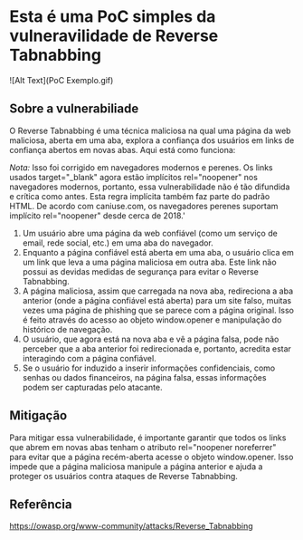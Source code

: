 # Esta é uma PoC simples da vulneravilidade de Reverse Tabnabbing

![Alt Text](PoC Exemplo.gif)

## Sobre a vulnerabiliade
O Reverse Tabnabbing é uma técnica maliciosa na qual uma página da web maliciosa, aberta em uma aba, explora a confiança dos usuários em links de confiança abertos em novas abas. Aqui está como funciona:

*Nota:* Isso foi corrigido em navegadores modernos e perenes. Os links usados target="_blank" ​​​​agora estão implícitos rel="noopener" nos navegadores modernos, portanto, essa vulnerabilidade não é tão difundida e crítica como antes. Esta regra implícita também faz parte do padrão HTML. De acordo com caniuse.com, os navegadores perenes suportam implícito rel="noopener" desde cerca de 2018.'

1. Um usuário abre uma página da web confiável (como um serviço de email, rede social, etc.) em uma aba do navegador.
2. Enquanto a página confiável está aberta em uma aba, o usuário clica em um link que leva a uma página maliciosa em outra aba. Este link não possui as devidas medidas de segurança para evitar o Reverse Tabnabbing.
3. A página maliciosa, assim que carregada na nova aba, redireciona a aba anterior (onde a página confiável está aberta) para um site falso, muitas vezes uma página de phishing que se parece com a página original. Isso é feito através do acesso ao objeto window.opener e manipulação do histórico de navegação.
4. O usuário, que agora está na nova aba e vê a página falsa, pode não perceber que a aba anterior foi redirecionada e, portanto, acredita estar interagindo com a página confiável.
5. Se o usuário for induzido a inserir informações confidenciais, como senhas ou dados financeiros, na página falsa, essas informações podem ser capturadas pelo atacante.

## Mitigação
Para mitigar essa vulnerabilidade, é importante garantir que todos os links que abrem em novas abas tenham o atributo rel="noopener noreferrer" para evitar que a página recém-aberta acesse o objeto window.opener. Isso impede que a página maliciosa manipule a página anterior e ajuda a proteger os usuários contra ataques de Reverse Tabnabbing.

## Referência
https://owasp.org/www-community/attacks/Reverse_Tabnabbing
